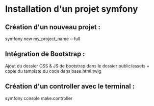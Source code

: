 # Installation d'un projet symfony

## Création d'un nouveau projet : 
symfony new my_project_name --full

## Intégration de Bootstrap :

Ajout du dossier CSS & JS de bootstrap dans le dossier public/assets + copie du tamplate du code dans base.html.twig 

## Création d'un controller avec le terminal :

symfony console make:controller